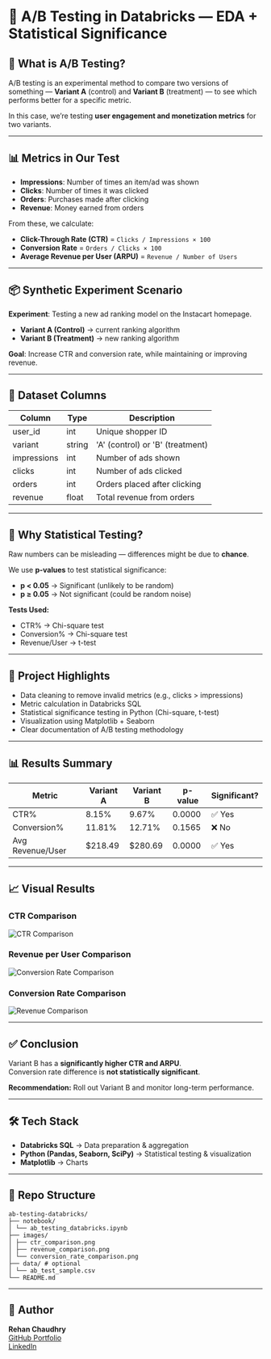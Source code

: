 # 🧪 A/B Testing in Databricks — EDA + Statistical Significance

## 📖 What is A/B Testing?
A/B testing is an experimental method to compare two versions of something — **Variant A** (control) and **Variant B** (treatment) — to see which performs better for a specific metric.

In this case, we’re testing **user engagement and monetization metrics** for two variants.

---

## 📊 Metrics in Our Test

- **Impressions**: Number of times an item/ad was shown  
- **Clicks**: Number of times it was clicked  
- **Orders**: Purchases made after clicking  
- **Revenue**: Money earned from orders  

From these, we calculate:

- **Click-Through Rate (CTR)** = `Clicks / Impressions × 100`
- **Conversion Rate** = `Orders / Clicks × 100`
- **Average Revenue per User (ARPU)** = `Revenue / Number of Users`

---

## 📦 Synthetic Experiment Scenario

**Experiment**: Testing a new ad ranking model on the Instacart homepage.  

- **Variant A (Control)** → current ranking algorithm  
- **Variant B (Treatment)** → new ranking algorithm  

**Goal**: Increase CTR and conversion rate, while maintaining or improving revenue.

---

## 📁 Dataset Columns

| Column       | Type    | Description                                       |
|--------------|---------|---------------------------------------------------|
| user_id      | int     | Unique shopper ID                                 |
| variant      | string  | 'A' (control) or 'B' (treatment)                   |
| impressions  | int     | Number of ads shown                               |
| clicks       | int     | Number of ads clicked                             |
| orders       | int     | Orders placed after clicking                      |
| revenue      | float   | Total revenue from orders                         |

---

## 🔬 Why Statistical Testing?
Raw numbers can be misleading — differences might be due to **chance**.  

We use **p-values** to test statistical significance:
- **p < 0.05** → Significant (unlikely to be random)
- **p ≥ 0.05** → Not significant (could be random noise)

**Tests Used:**
- CTR% → Chi-square test  
- Conversion% → Chi-square test  
- Revenue/User → t-test  

---

## 🚀 Project Highlights
- Data cleaning to remove invalid metrics (e.g., clicks > impressions)
- Metric calculation in Databricks SQL
- Statistical significance testing in Python (Chi-square, t-test)
- Visualization using Matplotlib + Seaborn
- Clear documentation of A/B testing methodology

---

## 📊 Results Summary

| Metric            | Variant A | Variant B | p-value | Significant? |
|-------------------|-----------|-----------|---------|--------------|
| CTR%              | 8.15%     | 9.67%     | 0.0000  | ✅ Yes       |
| Conversion%       | 11.81%    | 12.71%    | 0.1565  | ❌ No        |
| Avg Revenue/User  | $218.49   | $280.69   | 0.0000  | ✅ Yes       |

---

## 📈 Visual Results

### CTR Comparison
![CTR Comparison](images/ctr_comparision.png)

### Revenue per User Comparison
![Conversion Rate Comparison](images/ctr_comparision.png)

### Conversion Rate Comparison
![Revenue Comparison](images/conversion_rate_comparision.png)

---

## ✅ Conclusion
Variant B has a **significantly higher CTR and ARPU**.  
Conversion rate difference is **not statistically significant**.  

**Recommendation:** Roll out Variant B and monitor long-term performance.

---

## 🛠 Tech Stack
- **Databricks SQL** → Data preparation & aggregation
- **Python (Pandas, Seaborn, SciPy)** → Statistical testing & visualization
- **Matplotlib** → Charts

---

## 📂 Repo Structure
```
ab-testing-databricks/
├── notebook/
│ └── ab_testing_databricks.ipynb
├── images/
│ ├── ctr_comparison.png
│ ├── revenue_comparison.png
│ └── conversion_rate_comparison.png
├── data/ # optional
│ └── ab_test_sample.csv
└── README.md
```
---

## 📄 Author
**Rehan Chaudhry**  
[GitHub Portfolio](https://github.com/rehansc)  
[LinkedIn](https://www.linkedin.com/in/rehanchaudhry/)
